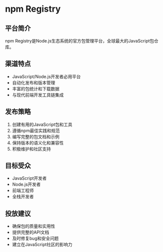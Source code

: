 # npm Registry

## 平台简介
npm Registry是Node.js生态系统的官方包管理平台，全球最大的JavaScript包仓库。

## 渠道特点
- JavaScript/Node.js开发者必用平台
- 自动化发布和版本管理
- 丰富的包统计和下载数据
- 与现代前端开发工具链集成

## 发布策略
1. 创建有用的JavaScript包和工具
2. 遵循npm最佳实践和规范
3. 编写完整的包文档和示例
4. 保持版本的语义化和兼容性
5. 积极维护和社区支持

## 目标受众
- JavaScript开发者
- Node.js开发者
- 前端工程师
- 全栈开发者

## 投放建议
- 确保包的质量和实用性
- 提供完整的API文档
- 及时修复bug和安全问题
- 建立在JavaScript社区的影响力